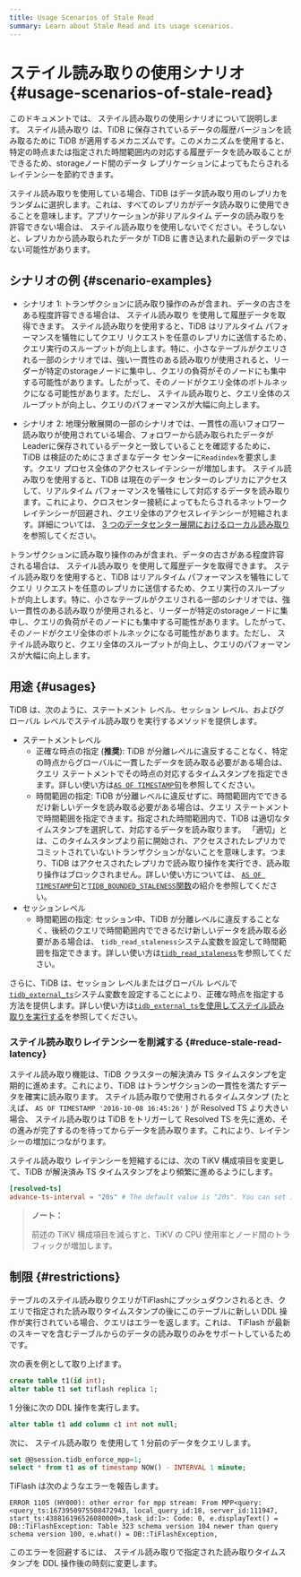 ```yaml
---
title: Usage Scenarios of Stale Read
summary: Learn about Stale Read and its usage scenarios.
---
```


# ステイル読み取りの使用シナリオ {#usage-scenarios-of-stale-read}

このドキュメントでは、 ステイル読み取りの使用シナリオについて説明します。 ステイル読み取り は、TiDB に保存されているデータの履歴バージョンを読み取るために TiDB が適用するメカニズムです。このメカニズムを使用すると、特定の時点または指定された時間範囲内の対応する履歴データを読み取ることができるため、storageノード間のデータ レプリケーションによってもたらされるレイテンシーを節約できます。

ステイル読み取りを使用している場合、TiDB はデータ読み取り用のレプリカをランダムに選択します。これは、すべてのレプリカがデータ読み取りに使用できることを意味します。アプリケーションが非リアルタイム データの読み取りを許容できない場合は、 ステイル読み取りを使用しないでください。そうしないと、レプリカから読み取られたデータが TiDB に書き込まれた最新のデータではない可能性があります。

## シナリオの例 {#scenario-examples}

<CustomContent platform="tidb">

-   シナリオ 1: トランザクションに読み取り操作のみが含まれ、データの古さをある程度許容できる場合は、 ステイル読み取り を使用して履歴データを取得できます。 ステイル読み取りを使用すると、TiDB はリアルタイム パフォーマンスを犠牲にしてクエリ リクエストを任意のレプリカに送信するため、クエリ実行のスループットが向上します。特に、小さなテーブルがクエリされる一部のシナリオでは、強い一貫性のある読み取りが使用されると、リーダーが特定のstorageノードに集中し、クエリの負荷がそのノードにも集中する可能性があります。したがって、そのノードがクエリ全体のボトルネックになる可能性があります。ただし、 ステイル読み取りと、クエリ全体のスループットが向上し、クエリのパフォーマンスが大幅に向上します。

-   シナリオ 2: 地理分散展開の一部のシナリオでは、一貫性の高いフォロワー読み取りが使用されている場合、フォロワーから読み取られたデータがLeaderに保存されているデータと一致していることを確認するために、TiDB は検証のためにさまざまなデータ センターに`Readindex`を要求します。クエリ プロセス全体のアクセスレイテンシーが増加します。 ステイル読み取りを使用すると、TiDB は現在のデータ センターのレプリカにアクセスして、リアルタイム パフォーマンスを犠牲にして対応するデータを読み取ります。これにより、クロスセンター接続によってもたらされるネットワークレイテンシーが回避され、クエリ全体のアクセスレイテンシーが短縮されます。詳細については、 [3 つのデータセンター展開におけるローカル読み取り](/best-practices/three-dc-local-read.md)を参照してください。

</CustomContent>

<CustomContent platform="tidb-cloud">

トランザクションに読み取り操作のみが含まれ、データの古さがある程度許容される場合は、 ステイル読み取り を使用して履歴データを取得できます。 ステイル読み取りを使用すると、TiDB はリアルタイム パフォーマンスを犠牲にしてクエリ リクエストを任意のレプリカに送信するため、クエリ実行のスループットが向上します。特に、小さなテーブルがクエリされる一部のシナリオでは、強い一貫性のある読み取りが使用されると、リーダーが特定のstorageノードに集中し、クエリの負荷がそのノードにも集中する可能性があります。したがって、そのノードがクエリ全体のボトルネックになる可能性があります。ただし、 ステイル読み取りと、クエリ全体のスループットが向上し、クエリのパフォーマンスが大幅に向上します。

</CustomContent>

## 用途 {#usages}

TiDB は、次のように、ステートメント レベル、セッション レベル、およびグローバル レベルでステイル読み取りを実行するメソッドを提供します。

-   ステートメントレベル
    -   正確な時点の指定 (**推奨**): TiDB が分離レベルに違反することなく、特定の時点からグローバルに一貫したデータを読み取る必要がある場合は、クエリ ステートメントでその時点の対応するタイムスタンプを指定できます。詳しい使い方は[`AS OF TIMESTAMP`句](/as-of-timestamp.md#syntax)を参照してください。
    -   時間範囲の指定: TiDB が分離レベルに違反せずに、時間範囲内でできるだけ新しいデータを読み取る必要がある場合は、クエリ ステートメントで時間範囲を指定できます。指定された時間範囲内で、TiDB は適切なタイムスタンプを選択して、対応するデータを読み取ります。 「適切」とは、このタイムスタンプより前に開始され、アクセスされたレプリカでコミットされていないトランザクションがないことを意味します。つまり、TiDB はアクセスされたレプリカで読み取り操作を実行でき、読み取り操作はブロックされません。詳しい使い方については、 [`AS OF TIMESTAMP`句](/as-of-timestamp.md#syntax)と[`TIDB_BOUNDED_STALENESS`関数](/as-of-timestamp.md#syntax)の紹介を参照してください。
-   セッションレベル
    -   時間範囲の指定: セッション中、TiDB が分離レベルに違反することなく、後続のクエリで時間範囲内でできるだけ新しいデータを読み取る必要がある場合は、 `tidb_read_staleness`システム変数を設定して時間範囲を指定できます。詳しい使い方は[`tidb_read_staleness`](/tidb-read-staleness.md)を参照してください。

さらに、TiDB は、セッション レベルまたはグローバル レベルで[`tidb_external_ts`](/system-variables.md#tidb_external_ts-new-in-v640)システム変数を設定することにより、正確な時点を指定する方法を提供します。詳しい使い方は[`tidb_external_ts`を使用してステイル読み取りを実行する](/tidb-external-ts.md)を参照してください。

### ステイル読み取りレイテンシーを削減する {#reduce-stale-read-latency}

ステイル読み取り機能は、TiDB クラスターの解決済み TS タイムスタンプを定期的に進めます。これにより、TiDB はトランザクションの一貫性を満たすデータを確実に読み取ります。 ステイル読み取りで使用されるタイムスタンプ (たとえば、 `AS OF TIMESTAMP '2016-10-08 16:45:26'` ) が Resolved TS より大きい場合、 ステイル読み取りは TiDB をトリガーして Resolved TS を先に進め、その進みが完了するのを待ってからデータを読み取ります。これにより、レイテンシーの増加につながります。

ステイル読み取り レイテンシーを短縮するには、次の TiKV 構成項目を変更して、TiDB が解決済み TS タイムスタンプをより頻繁に進めるようにします。

```toml
[resolved-ts]
advance-ts-interval = "20s" # The default value is "20s". You can set it to a smaller value such as "1s" to advance the Resolved TS timestamp more frequently.
```

> **ノート：**
>
> 前述の TiKV 構成項目を減らすと、TiKV の CPU 使用率とノード間のトラフィックが増加します。

## 制限 {#restrictions}

テーブルのステイル読み取りクエリがTiFlashにプッシュダウンされるとき、クエリで指定された読み取りタイムスタンプの後にこのテーブルに新しい DDL 操作が実行されている場合、クエリはエラーを返します。これは、 TiFlash が最新のスキーマを含むテーブルからのデータの読み取りのみをサポートしているためです。

次の表を例として取り上げます。

```sql
create table t1(id int);
alter table t1 set tiflash replica 1;
```

1 分後に次の DDL 操作を実行します。

```sql
alter table t1 add column c1 int not null;
```

次に、 ステイル読み取り を使用して 1 分前のデータをクエリします。

```sql
set @@session.tidb_enforce_mpp=1;
select * from t1 as of timestamp NOW() - INTERVAL 1 minute;
```

TiFlash は次のようなエラーを報告します。

```
ERROR 1105 (HY000): other error for mpp stream: From MPP<query:<query_ts:1673950975508472943, local_query_id:18, server_id:111947, start_ts:438816196526080000>,task_id:1>: Code: 0, e.displayText() = DB::TiFlashException: Table 323 schema version 104 newer than query schema version 100, e.what() = DB::TiFlashException,
```

このエラーを回避するには、 ステイル読み取りで指定された読み取りタイムスタンプを DDL 操作後の時刻に変更します。
